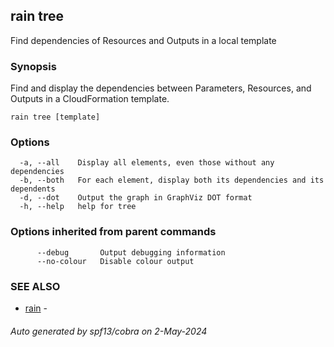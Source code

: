 ## rain tree

Find dependencies of Resources and Outputs in a local template

### Synopsis

Find and display the dependencies between Parameters, Resources, and Outputs in a CloudFormation template.

```
rain tree [template]
```

### Options

```
  -a, --all    Display all elements, even those without any dependencies
  -b, --both   For each element, display both its dependencies and its dependents
  -d, --dot    Output the graph in GraphViz DOT format
  -h, --help   help for tree
```

### Options inherited from parent commands

```
      --debug       Output debugging information
      --no-colour   Disable colour output
```

### SEE ALSO

* [rain](index.md)	 - 

###### Auto generated by spf13/cobra on 2-May-2024
